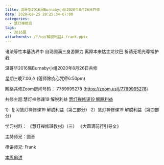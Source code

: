 ```yaml
---
title: 温哥华2016届Burnaby小组2020年8月26日共修
date: 2020-08-25 20:25:34-07:00
categories:
  - 慧灯禅修班
tags:
  - 2016届
attachments: /f/up/解脱利益4_frank.pptx
---
```

诸法等性本基法界中 自现圆满三身游舞力 离障本来怙主龙钦巴 祈请无垢光尊常护我

温哥华2016届Burnaby小组2020年8月26日共修 

星期三晚7:00点 (莲师除疫心咒@6:50pm)

网络共修Zoom房间号码： 7789995278 (<https://zoom.us/j/7789995278>)

共修主题:慧灯禅修课19 解脱利益
[慧灯禅修课19 解脱利益](https://www.youtube.com/watch?v=qgOLWOLYQcc&list=PL7aUyQTIJqAhNhpev_O9Sw0cBxfrWhP1U&index=35) 

1）复习慧灯禅修课19 解脱利益（第三部分）
2）慧灯禅修课19 解脱利益（第四部分）


学习材料：
《慧灯禅修班教材》（三）
《大圆满前行引导文》



主持师兄：圆音

串讲师兄: Frank

[本周串讲](https://s3.ca-central-1.wasabisys.com/hddata/f.huidengchanxiu.net/hdv/f/up/解脱利益4_frank.pptx)